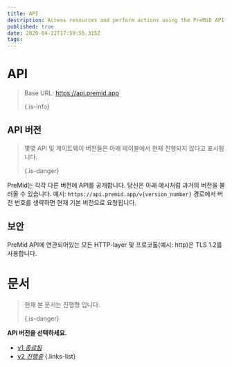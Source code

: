 ```yaml
---
title: API
description: Access resources and perform actions using the PreMiD API
published: true
date: 2020-04-22T17:59:55.315Z
tags:
---
```


# API

> Base URL: https://api.premid.app 
> 
> {.is-info}

## API 버전
> 몇몇 API 및 게이트웨이 버전들은 아래 테이블에서 현재 진행되지 않다고 표시됩니다. 
> 
> {.is-danger}

PreMid는 각각 다른 버전에 API를 공개합니다. 당신은 아래 예시처럼 과거의 버전을 불러올 수 있습니다. 예시: `https://api.premid.app/v{version_number}` 경로에서 버전 번호를 생략하면 현재 기본 버전으로 요청됩니다.

## 보안

PreMid API에 연관되어있는 모든 HTTP-layer 및 프로코톨(예시: http)은 TLS 1.2를 사용합니다.

# 문서
> 현재 본 문서는 진행형 입니다. 
> 
> {.is-danger}

**API 버전을 선택하세요.**
- [v1 *종료됨*](/dev/api/v1)
- [v2 *진행중*](/dev/api/v2)
{.links-list}